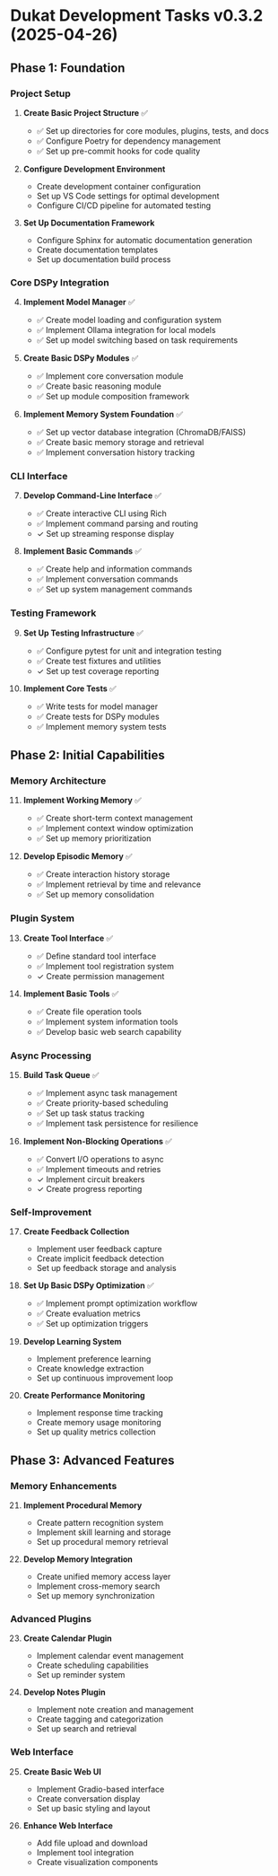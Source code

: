 # Dukat Development Tasks v0.3.2 (2025-04-26)

## Phase 1: Foundation

### Project Setup

1. **Create Basic Project Structure** ✅

   - ✅ Set up directories for core modules, plugins, tests, and docs
   - ✅ Configure Poetry for dependency management
   - ✅ Set up pre-commit hooks for code quality

2. **Configure Development Environment**

   - Create development container configuration
   - Set up VS Code settings for optimal development
   - Configure CI/CD pipeline for automated testing

3. **Set Up Documentation Framework**
   - Configure Sphinx for automatic documentation generation
   - Create documentation templates
   - Set up documentation build process

### Core DSPy Integration

4. **Implement Model Manager** ✅

   - ✅ Create model loading and configuration system
   - ✅ Implement Ollama integration for local models
   - ✅ Set up model switching based on task requirements

5. **Create Basic DSPy Modules** ✅

   - ✅ Implement core conversation module
   - ✅ Create basic reasoning module
   - ✅ Set up module composition framework

6. **Implement Memory System Foundation** ✅
   - ✅ Set up vector database integration (ChromaDB/FAISS)
   - ✅ Create basic memory storage and retrieval
   - ✅ Implement conversation history tracking

### CLI Interface

7. **Develop Command-Line Interface** ✅

   - ✅ Create interactive CLI using Rich
   - ✅ Implement command parsing and routing
   - ✓ Set up streaming response display

8. **Implement Basic Commands** ✅
   - ✅ Create help and information commands
   - ✅ Implement conversation commands
   - ✅ Set up system management commands

### Testing Framework

9. **Set Up Testing Infrastructure** ✅

   - ✅ Configure pytest for unit and integration testing
   - ✅ Create test fixtures and utilities
   - ✓ Set up test coverage reporting

10. **Implement Core Tests** ✅
    - ✅ Write tests for model manager
    - ✅ Create tests for DSPy modules
    - ✅ Implement memory system tests

## Phase 2: Initial Capabilities

### Memory Architecture

11. **Implement Working Memory** ✅

    - ✅ Create short-term context management
    - ✅ Implement context window optimization
    - ✅ Set up memory prioritization

12. **Develop Episodic Memory** ✅
    - ✅ Create interaction history storage
    - ✅ Implement retrieval by time and relevance
    - ✅ Set up memory consolidation

### Plugin System

13. **Create Tool Interface** ✅

    - ✅ Define standard tool interface
    - ✅ Implement tool registration system
    - ✓ Create permission management

14. **Implement Basic Tools** ✅
    - ✅ Create file operation tools
    - ✅ Implement system information tools
    - ✅ Develop basic web search capability

### Async Processing

15. **Build Task Queue** ✅

    - ✅ Implement async task management
    - ✅ Create priority-based scheduling
    - ✅ Set up task status tracking
    - ✅ Implement task persistence for resilience

16. **Implement Non-Blocking Operations** ✅
    - ✅ Convert I/O operations to async
    - ✅ Implement timeouts and retries
    - ✓ Implement circuit breakers
    - ✓ Create progress reporting

### Self-Improvement

17. **Create Feedback Collection**

    - Implement user feedback capture
    - Create implicit feedback detection
    - Set up feedback storage and analysis

18. **Set Up Basic DSPy Optimization** ✅

    - ✅ Implement prompt optimization workflow
    - ✅ Create evaluation metrics
    - ✅ Set up optimization triggers

19. **Develop Learning System**

    - Implement preference learning
    - Create knowledge extraction
    - Set up continuous improvement loop

20. **Create Performance Monitoring**
    - Implement response time tracking
    - Create memory usage monitoring
    - Set up quality metrics collection

## Phase 3: Advanced Features

### Memory Enhancements

21. **Implement Procedural Memory**

    - Create pattern recognition system
    - Implement skill learning and storage
    - Set up procedural memory retrieval

22. **Develop Memory Integration**
    - Create unified memory access layer
    - Implement cross-memory search
    - Set up memory synchronization

### Advanced Plugins

23. **Create Calendar Plugin**

    - Implement calendar event management
    - Create scheduling capabilities
    - Set up reminder system

24. **Develop Notes Plugin**
    - Implement note creation and management
    - Create tagging and categorization
    - Set up search and retrieval

### Web Interface

25. **Create Basic Web UI**

    - Implement Gradio-based interface
    - Create conversation display
    - Set up basic styling and layout

26. **Enhance Web Interface**
    - Add file upload and download
    - Implement tool integration
    - Create visualization components

